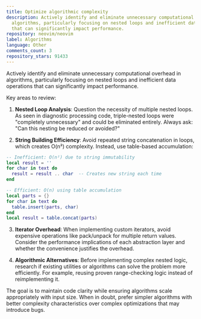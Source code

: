 ```yaml
---
title: Optimize algorithmic complexity
description: Actively identify and eliminate unnecessary computational overhead in
  algorithms, particularly focusing on nested loops and inefficient data operations
  that can significantly impact performance.
repository: neovim/neovim
label: Algorithms
language: Other
comments_count: 3
repository_stars: 91433
---
```


Actively identify and eliminate unnecessary computational overhead in algorithms, particularly focusing on nested loops and inefficient data operations that can significantly impact performance.

Key areas to review:

1. **Nested Loop Analysis**: Question the necessity of multiple nested loops. As seen in diagnostic processing code, triple-nested loops were "completely unnecessary" and could be eliminated entirely. Always ask: "Can this nesting be reduced or avoided?"

2. **String Building Efficiency**: Avoid repeated string concatenation in loops, which creates O(n²) complexity. Instead, use table-based accumulation:

```lua
-- Inefficient: O(n²) due to string immutability
local result = ''
for char in text do
  result = result .. char  -- Creates new string each time
end

-- Efficient: O(n) using table accumulation
local parts = {}
for char in text do
  table.insert(parts, char)
end
local result = table.concat(parts)
```

3. **Iterator Overhead**: When implementing custom iterators, avoid expensive operations like pack/unpack for multiple return values. Consider the performance implications of each abstraction layer and whether the convenience justifies the overhead.

4. **Algorithmic Alternatives**: Before implementing complex nested logic, research if existing utilities or algorithms can solve the problem more efficiently. For example, reusing proven range-checking logic instead of reimplementing it.

The goal is to maintain code clarity while ensuring algorithms scale appropriately with input size. When in doubt, prefer simpler algorithms with better complexity characteristics over complex optimizations that may introduce bugs.